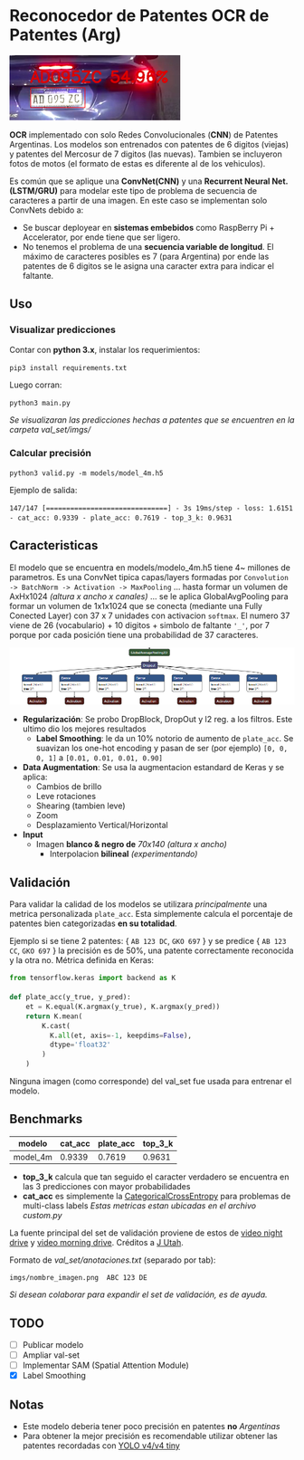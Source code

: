 # Reconocedor de Patentes OCR de Patentes (Arg)

![Demo](extra/local_recog_demo.png)

**OCR** implementado con solo Redes Convolucionales (**CNN**) de Patentes Argentinas. Los modelos son entrenados con patentes de 6 digitos (viejas) y patentes del Mercosur de 7 digitos (las nuevas). Tambien se incluyeron fotos de motos (el formato de estas es diferente al de los vehiculos).

Es común que se aplique una **ConvNet(CNN)** y una **Recurrent Neural Net. (LSTM/GRU)** para modelar este tipo de problema de secuencia de caracteres a partir de una imagen. En este caso se implementan solo ConvNets debido a:
* Se buscar deployear en **sistemas embebidos** como RaspBerry Pi + Accelerator, por ende tiene que ser ligero.
* No tenemos el problema de una **secuencia variable de longitud**. El máximo de caracteres posibles es 7 (para Argentina) por ende las patentes de 6 digitos se le asigna una caracter extra para indicar el faltante.

## Uso

### Visualizar predicciones

Contar con **python 3.x**, instalar los requerimientos:

`pip3 install requirements.txt`

Luego corran:

`python3 main.py`

*Se visualizaran las predicciones hechas a patentes que se encuentren en la carpeta val_set/imgs/*

### Calcular precisión

`python3 valid.py -m models/model_4m.h5`

Ejemplo de salida:

`147/147 [==============================] - 3s 19ms/step - loss: 1.6151 - cat_acc: 0.9339 - plate_acc: 0.7619 - top_3_k: 0.9631`

## Caracteristicas

El modelo que se encuentra en models/modelo_4m.h5 tiene 4~ millones de parametros. Es una ConvNet tipica capas/layers formadas por `Convolution -> BatchNorm -> Activation -> MaxPooling` ... hasta formar un volumen de AxHx1024 *(altura x ancho x canales)* ... se le aplica GlobalAvgPooling para formar un volumen de 1x1x1024 que se conecta (mediante una Fully Conected Layer) con 37 x 7 unidades con activacion `softmax`. El numero 37 viene de 26 (vocabulario) + 10 digitos + simbolo de faltante `'_'`, por 7 porque por cada posición tiene una probabilidad de 37 caracteres.

![model head](extra/FCN.png)

* **Regularización**: Se probo DropBlock, DropOut y l2 reg. a los filtros. Este ultimo dio los mejores resultados
   * **Label Smoothing**: le da un 10% notorio de aumento de `plate_acc`. Se suavizan los one-hot encoding y pasan de ser (por ejemplo) ```[0, 0, 0, 1]``` a ```[0.01, 0.01, 0.01, 0.90]```
* **Data Augmentation**: Se usa la augmentacion estandard de Keras y se aplica:
    * Cambios de brillo
    * Leve rotaciones
    * Shearing (tambien leve)
    * Zoom
    * Desplazamiento Vertical/Horizontal
* **Input**
   * Imagen **blanco & negro de** *70x140* *(altura x ancho)*
       * Interpolacion **bilineal** *(experimentando)*

## Validación

Para validar la calidad de los modelos se utilizara *principalmente* una metrica personalizada `plate_acc`. Esta simplemente calcula el porcentaje de patentes bien categorizadas **en su totalidad**.

Ejemplo si se tiene 2 patentes: { `AB 123 DC`, `GKO 697` } y se predice { `AB 123 CC`, `GKO 697` } la precisión es de 50%, una patente correctamente reconocida y la otra no.
Métrica definida en Keras:
```python
from tensorflow.keras import backend as K

def plate_acc(y_true, y_pred):
    et = K.equal(K.argmax(y_true), K.argmax(y_pred))
    return K.mean(
        K.cast(
          K.all(et, axis=-1, keepdims=False),
          dtype='float32'
        )
    )
```

Ninguna imagen (como corresponde) del val_set fue usada para entrenar el modelo.

## Benchmarks

| modelo  | cat_acc | plate_acc | top_3_k |
| -------  | ----------- | ------ | ------ |
| model_4m |   0.9339    | 0.7619 | 0.9631 |

* **top_3_k** calcula que tan seguido el caracter verdadero se encuentra en las 3 predicciones con mayor probabilidades
* **cat_acc** es simplemente la [CategoricalCrossEntropy](https://www.tensorflow.org/api_docs/python/tf/keras/losses/CategoricalCrossentropy) para problemas de multi-class labels
*Estas metricas estan ubicadas en el archivo custom.py*

La fuente principal del set de validación proviene de estos de [video night drive](https://www.youtube.com/watch?v=75X9vSFCh14) y [video morning drive](https://www.youtube.com/watch?v=-TPJot7-HTs). Créditos a [J Utah](https://www.youtube.com/channel/UCBcVQr-07MH-p9e2kRTdB3A).

Formato de *val_set/anotaciones.txt* (separado por tab):
```
imgs/nombre_imagen.png  ABC 123 DE
```

*Si desean colaborar para expandir el set de validación, es de ayuda.*


## TODO

- [ ] Publicar modelo
- [ ] Ampliar val-set
- [ ] Implementar SAM (Spatial Attention Module)
- [x] Label Smoothing

## Notas

* Este modelo deberia tener poco precisión en patentes **no** *Argentinas*
* Para obtener la mejor precisión es recomendable utilizar obtener las patentes recordadas con [YOLO v4/v4 tiny](https://github.com/ankandrew/LocalizadorPatentes)
